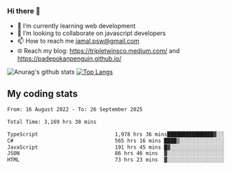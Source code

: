 ### Hi there 👋

<!--
**padepokanpenguin/padepokanpenguin** is a ✨ _special_ ✨ repository because its `README.md` (this file) appears on your GitHub profile.
-->

- 🌱 I’m currently learning  web development
- 👯 I’m looking to collaborate on javascript developers
- 📫 How to reach me jamal.psw@gmail.com
- 🌐 Reach my blog:
   https://tripletwinsco.medium.com/ and
   https://padepokanpenguin.github.io/

![Anurag's github stats](https://github-readme-stats.vercel.app/api?username=padepokanpenguin&count_private=true&disable_animations=false&show_icons=true&theme=default)
[![Top Langs](https://github-readme-stats.vercel.app/api/top-langs/?username=padepokanpenguin&theme=default&layout=compact)](https://github.com/padepokanpenguin)

## My coding stats

<!--START_SECTION:waka-->

```txt
From: 16 August 2022 - To: 26 September 2025

Total Time: 3,169 hrs 38 mins

TypeScript                         1,978 hrs 36 mins███████████████▓░░░░░░░░░   62.42 %
C#                                 565 hrs 16 mins ████▒░░░░░░░░░░░░░░░░░░░░   17.83 %
JavaScript                         191 hrs 45 mins █▓░░░░░░░░░░░░░░░░░░░░░░░   06.05 %
JSON                               86 hrs 46 mins  ▓░░░░░░░░░░░░░░░░░░░░░░░░   02.74 %
HTML                               73 hrs 23 mins  ▓░░░░░░░░░░░░░░░░░░░░░░░░   02.32 %
```

<!--END_SECTION:waka-->


